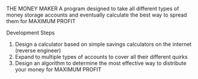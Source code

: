 THE MONEY MAKER
A program designed to take all different types of money storage accounts and eventually calculate the best way to spread them for MAXIMUM PROFIT

Development Steps
1. Design a calculator based on simple savings calculators on the internet (reverse engineer)
2. Expand to multiple types of accounts to cover all their different quirks
3. Design an algorithm to determine the most effective way to distribute your money for MAXIMUM PROFIT
